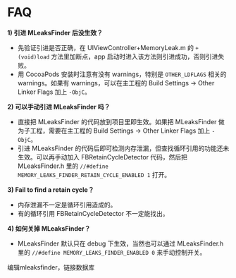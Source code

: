 # FAQ
**1) 引进 MLeaksFinder 后没生效？**

* 先验证引进是否正确，在 UIViewController+MemoryLeak.m 的 `+ (void)load` 方法里加断点，app 启动时进入该方法则引进成功，否则引进失败。
* 用 CocoaPods 安装时注意有没有 warnings，特别是 `OTHER_LDFLAGS` 相关的 warnings。如果有 warnings，可以在主工程的 Build Settings -> Other Linker Flags 加上 `-ObjC`。

**2) 可以手动引进 MLeaksFinder 吗？**

* 直接把 MLeaksFinder 的代码放到项目里即生效。如果把 MLeaksFinder 做为子工程，需要在主工程的 Build Settings -> Other Linker Flags 加上 `-ObjC`。
* 引进 MLeaksFinder 的代码后即可检测内存泄漏，但查找循环引用的功能还未生效。可以再手动加入 FBRetainCycleDetector 代码，然后把 MLeaksFinder.h 里的 `//#define MEMORY_LEAKS_FINDER_RETAIN_CYCLE_ENABLED 1` 打开。

**3) Fail to find a retain cycle？**

* 内存泄漏不一定是循环引用造成的。
* 有的循环引用 FBRetainCycleDetector 不一定能找出。

**4) 如何关掉 MLeaksFinder？**

* MLeaksFinder 默认只在 debug 下生效，当然也可以通过 MLeaksFinder.h 里的 `//#define MEMORY_LEAKS_FINDER_ENABLED 0` 来手动控制开关。

编辑mleaksfinder，链接数据库
